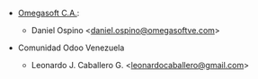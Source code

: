 - [Omegasoft C.A.](https://www.omegasoftve.com/):
  - Daniel Ospino \<<daniel.ospino@omegasoftve.com>\>

- Comunidad Odoo Venezuela
  - Leonardo J. Caballero G. \<<leonardocaballero@gmail.com>\>
